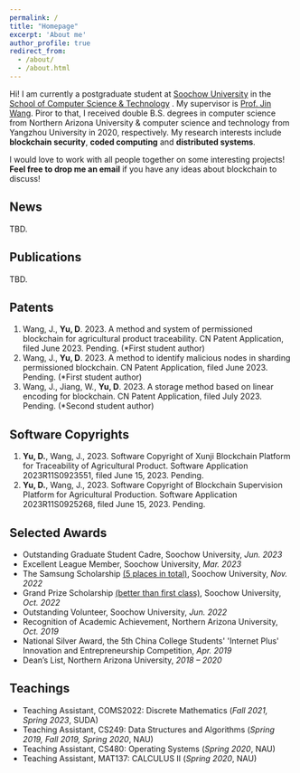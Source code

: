 ```yaml
---
permalink: /
title: "Homepage"
excerpt: 'About me'
author_profile: true
redirect_from:
  - /about/
  - /about.html
---
```


Hi! I am currently a postgraduate student at [Soochow University](http://www.suda.edu.cn) in the [School of Computer Science & Technology](http://scst.suda.edu.cn/) . My supervisor is [Prof. Jin Wang](http://web.suda.edu.cn/wjin1985/index.html). Piror to that, I received double B.S. degrees in computer science from Northern Arizona University & computer science and technology from Yangzhou University in 2020, respectively. My research interests include **blockchain security**, **coded computing** and **distributed systems**.<br>

I would love to work with all people together on some interesting projects! **Feel free to drop me an email** if you have any ideas about blockchain to discuss!

## News
TBD.

<!-- - Jul. 2023: our paper "RecAGT: Shard Testable Codes with Adaptive Group Testing for Malicious Nodes Identification in Sharding Permissioned Blockchain" was accepted by the *23rd International Conference on Algorithms and Architectures for Parallel Processing (**<font color="blue">IEEE ICA3PP</font>**, CCF-C)*.
- Jul. 2023: our paper "Test-and-Decode: A Partial Recovery Scheme for Verifiable Coded Computing" was accepted by the *23rd International Conference on Algorithms and Architectures for Parallel Processing (**<font color="blue">IEEE ICA3PP</font>**, CCF-C)*. -->

## Publications
TBD.

## Patents

1. Wang, J., **Yu, D**. 2023. A method and system of permissioned blockchain for agricultural product traceability. CN Patent Application, filed June 2023. Pending. (*First student author)
2. Wang, J., **Yu, D**. 2023. A method to identify malicious nodes in sharding permissioned blockchain. CN Patent Application, filed June 2023. Pending. (*First student author)
3. Wang, J., Jiang, W., **Yu, D**. 2023. A storage method based on linear encoding for blockchain. CN Patent Application, filed July 2023. Pending. (*Second student author)

## Software Copyrights

1. **Yu, D.**, Wang, J., 2023. Software Copyright of Xunji Blockchain Platform for Traceability of Agricultural Product. Software Application 2023R11S0923551, filed June 15, 2023. Pending.
2. **Yu, D.**, Wang, J., 2023. Software Copyright of Blockchain Supervision Platform for Agricultural Production. Software Application 2023R11S0925268, filed June 15, 2023. Pending.


## Selected Awards
- Outstanding Graduate Student Cadre, Soochow University, *Jun. 2023*
- Excellent League Member, Soochow University, *Mar. 2023*
- The Samsung Scholarship <u>(5 places in total)</u>, Soochow University, *Nov. 2022*
- Grand Prize Scholarship <u>(better than first class)</u>, Soochow University, *Oct. 2022*
- Outstanding Volunteer, Soochow University, *Jun. 2022*
- Recognition of Academic Achievement, Northern Arizona University, *Oct. 2019*
- National Silver Award, the 5th China College Students' 'Internet Plus' Innovation and Entrepreneurship Competition, *Apr. 2019*
- Dean’s List, Northern Arizona University, *2018 – 2020*


## Teachings
- Teaching Assistant, COMS2022: Discrete Mathematics (*Fall 2021, Spring 2023*, SUDA)
- Teaching Assistant, CS249: Data Structures and Algorithms (*Spring 2019, Fall 2019, Spring 2020*, NAU)
- Teaching Assistant, CS480: Operating Systems (*Spring 2020*, NAU)
- Teaching Assistant, MAT137: CALCULUS II (*Spring 2020*, NAU)


<!-- Example: editing a markdown file for a talk -->
<!-- ![Editing a markdown file for a talk](/images/editing-talk.png) -->
